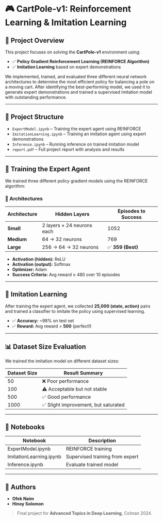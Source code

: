 # 🎮 CartPole-v1: Reinforcement Learning & Imitation Learning

## 🧠 Project Overview

This project focuses on solving the **CartPole-v1** environment using:
- ✅ **Policy Gradient Reinforcement Learning (REINFORCE Algorithm)**
- ✅ **Imitation Learning** based on expert demonstrations

We implemented, trained, and evaluated three different neural network architectures to determine the most efficient policy for balancing a pole on a moving cart. After identifying the best-performing model, we used it to generate expert demonstrations and trained a supervised imitation model with outstanding performance.

---

## 📁 Project Structure

- `ExpertModel.ipynb` – Training the expert agent using REINFORCE
- `ImitationLearning.ipynb` – Training an imitation agent using expert demonstrations
- `Inference.ipynb` – Running inference on trained imitation model
- `report.pdf` – Full project report with analysis and results

---

## 🚀 Training the Expert Agent

We trained three different policy gradient models using the REINFORCE algorithm:

### 🧪 Architectures

| Architecture | Hidden Layers                          | Episodes to Success |
|--------------|----------------------------------------|---------------------|
| **Small**    | 2 layers × 24 neurons each             | 1052                |
| **Medium**   | 64 → 32 neurons                        | 769                 |
| **Large**    | 256 → 64 → 32 neurons                  | ✅ **359 (Best)**   |

- **Activation (hidden):** ReLU
- **Activation (output):** Softmax
- **Optimizer:** Adam
- **Success Criteria:** Avg reward ≥ 480 over 10 episodes

---

## 🧠 Imitation Learning

After training the expert agent, we collected **25,000 (state, action)** pairs and trained a classifier to imitate the policy using supervised learning.

- ✅ **Accuracy:** ~98% on test set
- ✅ **Reward:** Avg reward = **500** (perfect!)

---

## 📊 Dataset Size Evaluation

We trained the imitation model on different dataset sizes:

| Dataset Size | Result Summary                  |
|--------------|----------------------------------|
| 50           | ❌ Poor performance              |
| 100          | ⚠️ Acceptable but not stable     |
| 500          | ✅ Good performance              |
| 1000         | ✅ Slight improvement, but saturated |

---

## 📎 Notebooks

| Notebook                  | Description                     |
|---------------------------|---------------------------------|
| ExpertModel.ipynb         | REINFORCE training              |
| ImitationLearning.ipynb   | Supervised training from expert |
| Inference.ipynb           | Evaluate trained model          |

---

## 👥 Authors

- **Ofek Naim** 
- **Hinoy Solomon** 

> Final project for **Advanced Topics in Deep Learning**, Colman 2024.
